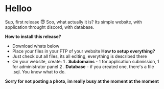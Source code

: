 # Helloo
Sup, first release :innocent:
Soo, what actually it is? 
Its simple website, with application throught discord, with database.

**How to install this release?**
  * Download whats below
  * Place your files in your FTP of your website
**How to setup everything?**
  * Just check out all files, its all editing, everything is described there
  * On your website, create:
     1 . **Subdomains** - 1 for application submission, 1 for administrator panel
     2 . **Database** -  if you created one, there's a file .sql. You know what to do.

**Sorry for not posting a photo, im really busy at the moment at the moment**
